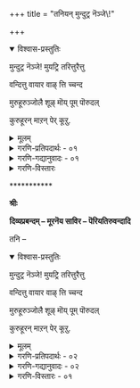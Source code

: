 +++
title = "तनियन् मुन्दुट्र नॆञ्जे\\!"

+++

<details open><summary>विश्वास-प्रस्तुतिः</summary>

मुन्दुट्र नॆञ्जे\! मुयट्रि तरित्तुरैत्तु

वन्दित्तु वायार वाऴ् त्ति च्चन्द

मुरुहूरुञ्जोलै शूऴ् मॊय् पूम् पॊरुदल्

कुरुहूरन् माऱन् पेर् कूऱु. 
</details>

<details><summary>मूलम्</summary>

मुन्दुट्र नॆञ्जे\! मुयट्रि तरित्तुरैत्तु

वन्दित्तु वायार वाऴ् त्ति च्चन्द

मुरुहूरुञ्जोलै शूऴ् मॊय् पूम् पॊरुदल्

कुरुहूरन् माऱन् पेर् कूऱु. 
</details>

<details><summary>गरणि-प्रतिपदार्थः - ०१</summary>

मुन्दुट्र = \(सद्विषयगळल्लि\) मुन्नुग्गुव स्वभावद, नॆञ्जे = मनस्से, मुयट्रि तरित्तु = उत्साहवन्नु कॊण्डु \(उत्साहदिन्द\), उरैत्तु = हेळि, वन्दित्तु = नमस्करिसि, वाय् आर = बायि तुम्ब, वाऴ् त्ति = स्तुतिसि, चन्दम् = अन्दवाद, मुरुहु = जेनु, ऊरुम् = स्रविसुवन्थ \(हरियुत्तिरुव, शोलै = उपवनगळिन्द, शूऴ् = सुत्तुवरिदिरुव, मॊय् = दट्टवागि \(ऒत्तागि\), पूम् = हूगळिन्द तुम्बिरुव, पॊरुदल् = तक्कन्तॆ हॊन्दिकॊण्डिरुव \(ताम्रपर्णिनदियिन्द कूडिद\), कुरुहूरन् = तिरुक्कूरुहूरिनवनाद, माऱन् = माअन \(माऱन् ऎम्ब हॆसरिन शठगोपर\) पेर् = हॆसरन्नु, कूऱु = हेळु. 
</details>

<details><summary>गरणि-गद्यानुवादः - ०१</summary>

सद्विषयगळल्लि मुन्नुग्गुव स्वभावद नन्न मनस्से, उत्साहदिन्द हेळि, नमस्करिसि, बायितुम्ब स्तुतिसि, अन्दवाद \(मधुरवाद\) जेनु सुरिसुत्तिरुव उपवनगळिन्द सुत्तुवरिदिरुव, ऒत्तागि हूगळिन्द तुम्बिरुव, \(ताम्रपर्णि नदिगॆ\) तक्कन्तॆ हॊन्दिकॊण्डिरुव तिरुक्कूरुहूरिनवनाद “मार’न हॆसरन्नु हेळु. 
</details>

<details><summary>गरणि-विस्तारः</summary>

ई तनि हेळुत्तदॆ- मनस्से, नीनु सद्विषयगळन्नु ऎन्दरॆ, भगवन्तन गुणातिशयगळन्नू, चेतननु उज्जीवनगॊळ्ळुव विषयवन्नू केळि तिळिदुकॊळ्ळलु तवकपडुत्ती, अदन्नॆल्ला बहळ स्वारस्यपूर्वकवागि हेळबल्लवरु ’नम्माळ्वार्’ ऎन्दु सुप्रसिद्धराद शठगोपरु. अवरिगॆ ’मार’ ऎम्बुदॊन्दु हॆसरु. तन्दॆतायिगळु इट्ट हॆसरु. हॆसरिगॆ तक्कन्तॆ अवरु मारनन्नु जयिसिद जितेन्द्रियरु. मेधाविगळागि, भगवद्गुणानुभवदल्लि अग्रगण्यरागि, तेजस्विगळागि, ताम्रपर्णिनदिय तीरदल्लि प्रकृति रम्यवाद तिरुक्कूरुहूरु ऎम्ब दिव्यस्थळदल्लि परम पूज्यरॆनिसिकॊडवरु. अवरु हेळिरुव विषयगळॆल्लवू भगवद्विषयवू चेतनर उद्धार मार्गवू आदवु. नाल्कुवेदगळ सारवन्ने अवरु तम्म नाल्कु प्रबन्धगळ रूपदल्लि रचिसि प्रसिद्धरादवरु. आद्दरिन्दले, मनस्से, नीनु उत्साहदिन्द अवर विषयवन्नू अवर साहित्यवन्नू तिळियलु सिद्धवागु. अवरन्नु आदरदिन्दलू भक्तियिन्दलू स्मरिसु, नमस्करिसु. जेनिगिन्त सवियाद अवर प्रबन्धगळन्नु ओदु. अरितु सन्तोषगॊळ्ळु. अन्तॆये उज्जीवनगॊळ्ळु. 

</details>

\*\*\*\*\*\*\*\*\*\*\*

**श्रीः**

**दिव्यप्रबन्दम् – मूरनॆय साविर – पॆरियतिरुवन्दादि**

तनि – 

<details open><summary>विश्वास-प्रस्तुतिः</summary>

मुन्दुट्र नॆञ्जे\! मुयट्रि तरित्तुरैत्तु

वन्दित्तु वायार वाऴ् त्ति च्चन्द

मुरुहूरुञ्जोलै शूऴ् मॊय् पूम् पॊरुदल्

कुरुहूरन् माऱन् पेर् कूऱु. 
</details>

<details><summary>मूलम्</summary>

मुन्दुट्र नॆञ्जे\! मुयट्रि तरित्तुरैत्तु

वन्दित्तु वायार वाऴ् त्ति च्चन्द

मुरुहूरुञ्जोलै शूऴ् मॊय् पूम् पॊरुदल्

कुरुहूरन् माऱन् पेर् कूऱु. 
</details>

<details><summary>गरणि-प्रतिपदार्थः - ०२</summary>

मुन्दुट्र = \(सद्विषयगळल्लि\) मुन्नुग्गुव स्वभावद, नॆञ्जे = मनस्से, मुयट्रि तरित्तु = उत्साहवन्नु कॊण्डु \(उत्साहदिन्द\), उरैत्तु = हेळि, वन्दित्तु = नमस्करिसि, वाय् आर = बायि तुम्ब, वाऴ् त्ति = स्तुतिसि, चन्दम् = अन्दवाद, मुरुहु = जेनु, ऊरुम् = स्रविसुवन्थ \(हरियुत्तिरुव, शोलै = उपवनगळिन्द, शूऴ् = सुत्तुवरिदिरुव, मॊय् = दट्टवागि \(ऒत्तागि\), पूम् = हूगळिन्द तुम्बिरुव, पॊरुदल् = तक्कन्तॆ हॊन्दिकॊण्डिरुव \(ताम्रपर्णिनदियिन्द कूडिद\), कुरुहूरन् = तिरुक्कूरुहूरिनवनाद, माऱन् = माअन \(माऱन् ऎम्ब हॆसरिन शठगोपर\) पेर् = हॆसरन्नु, कूऱु = हेळु. 
</details>

<details><summary>गरणि-गद्यानुवादः - ०२</summary>

सद्विषयगळल्लि मुन्नुग्गुव स्वभावद नन्न मनस्से, उत्साहदिन्द हेळि, नमस्करिसि, बायितुम्ब स्तुतिसि, अन्दवाद \(मधुरवाद\) जेनु सुरिसुत्तिरुव उपवनगळिन्द सुत्तुवरिदिरुव, ऒत्तागि हूगळिन्द तुम्बिरुव, \(ताम्रपर्णि नदिगॆ\) तक्कन्तॆ हॊन्दिकॊण्डिरुव तिरुक्कूरुहूरिनवनाद “मार’न हॆसरन्नु हेळु. 
</details>

<details><summary>गरणि-विस्तारः - ०१</summary>

ई तनि हेळुत्तदॆ- मनस्से, नीनु सद्विषयगळन्नु ऎन्दरॆ, भगवन्तन गुणातिशयगळन्नू, चेतननु उज्जीवनगॊळ्ळुव विषयवन्नू केळि तिळिदुकॊळ्ळलु तवकपडुत्ती, अदन्नॆल्ला बहळ स्वारस्यपूर्वकवागि हेळबल्लवरु ’नम्माळ्वार्’ ऎन्दु सुप्रसिद्धराद शठगोपरु. अवरिगॆ ’मार’ ऎम्बुदॊन्दु हॆसरु. तन्दॆतायिगळु इट्ट हॆसरु. हॆसरिगॆ तक्कन्तॆ अवरु मारनन्नु जयिसिद जितेन्द्रियरु. मेधाविगळागि, भगवद्गुणानुभवदल्लि अग्रगण्यरागि, तेजस्विगळागि, ताम्रपर्णिनदिय तीरदल्लि प्रकृति रम्यवाद तिरुक्कूरुहूरु ऎम्ब दिव्यस्थळदल्लि परम पूज्यरॆनिसिकॊडवरु. अवरु हेळिरुव विषयगळॆल्लवू भगवद्विषयवू चेतनर उद्धार मार्गवू आदवु. नाल्कुवेदगळ सारवन्ने अवरु तम्म नाल्कु प्रबन्धगळ रूपदल्लि रचिसि प्रसिद्धरादवरु. आद्दरिन्दले, मनस्से, नीनु उत्साहदिन्द अवर विषयवन्नू अवर साहित्यवन्नू तिळियलु सिद्धवागु. अवरन्नु आदरदिन्दलू भक्तियिन्दलू स्मरिसु, नमस्करिसु. जेनिगिन्त सवियाद अवर प्रबन्धगळन्नु ओदु. अरितु सन्तोषगॊळ्ळु. अन्तॆये उज्जीवनगॊळ्ळु.
</details>
